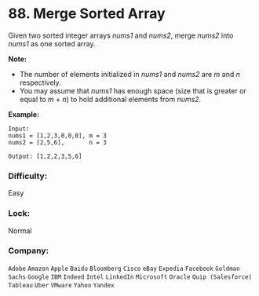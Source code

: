# 88. Merge Sorted Array

Given two sorted integer arrays *nums1* and *nums2*, merge *nums2* into *nums1* as one sorted array.
 
**Note:**
 
- The number of elements initialized in *nums1* and *nums2* are *m* and *n* respectively.
- You may assume that *nums1* has enough space (size that is greater or equal to *m* + *n*) to hold additional elements from *nums2*.

**Example:**

```
Input:
nums1 = [1,2,3,0,0,0], m = 3
nums2 = [2,5,6],       n = 3

Output: [1,2,2,3,5,6]
```

### Difficulty:
Easy 

### Lock:
Normal 

### Company:
`Adobe` `Amazon` `Apple` `Baidu` `Bloomberg` `Cisco` `eBay` `Expedia` `Facebook` `Goldman Sachs` `Google` `IBM` `Indeed` `Intel` `LinkedIn` `Microsoft` `Oracle` `Quip (Salesforce)` `Tableau` `Uber` `VMware` `Yahoo` `Yandex`
